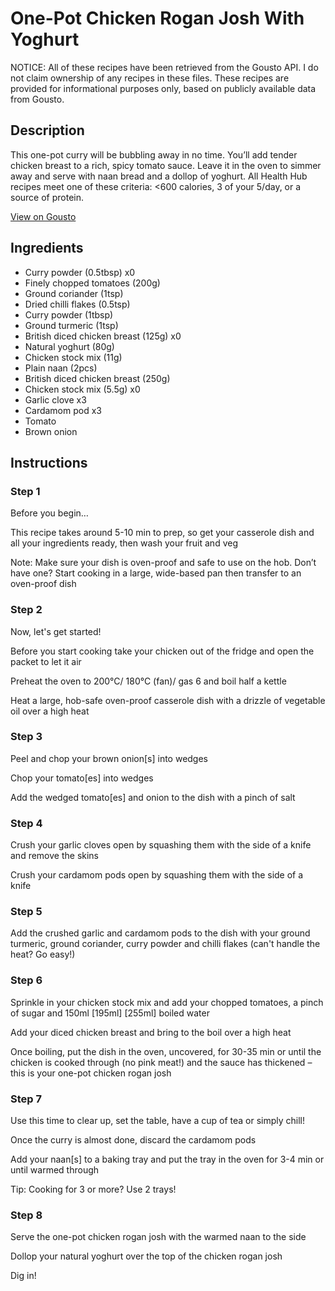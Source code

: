 # One-Pot Chicken Rogan Josh With Yoghurt

NOTICE: All of these recipes have been retrieved from the Gousto API. I do not claim ownership of any recipes in these files. These recipes are provided for informational purposes only, based on publicly available data from Gousto.

## Description

This one-pot curry will be bubbling away in no time. You’ll add tender chicken breast to a rich, spicy tomato sauce. Leave it in the oven to simmer away and serve with naan bread and a dollop of yoghurt. All Health Hub recipes meet one of these criteria: <600 calories, 3 of your 5/day, or a source of protein.

[View on Gousto](https://www.gousto.co.uk/recipes/cookbook/one-pot-chicken-rogan-josh-with-yoghurt)

## Ingredients

- Curry powder (0.5tbsp) x0
- Finely chopped tomatoes (200g)
- Ground coriander (1tsp)
- Dried chilli flakes (0.5tsp)
- Curry powder (1tbsp)
- Ground turmeric (1tsp)
- British diced chicken breast (125g) x0
- Natural yoghurt (80g)
- Chicken stock mix (11g)
- Plain naan (2pcs)
- British diced chicken breast (250g)
- Chicken stock mix (5.5g) x0
- Garlic clove x3
- Cardamom pod x3
- Tomato
- Brown onion

## Instructions


### Step 1

Before you begin…

This recipe takes around 5-10 min to prep, so get your casserole dish and all your ingredients ready, then wash your fruit and veg

Note: Make sure your dish is oven-proof and safe to use on the hob. Don’t have one? Start cooking in a large, wide-based pan then transfer to an oven-proof dish


### Step 2

Now, let's get started!

Before you start cooking take your chicken out of the fridge and open the packet to let it air

Preheat the oven to 200°C/ 180°C (fan)/ gas 6 and boil half a kettle

Heat a large, hob-safe oven-proof casserole dish with a drizzle of vegetable oil over a high heat


### Step 3

Peel and chop your brown onion[s] into wedges

Chop your tomato[es] into wedges

Add the wedged tomato[es] and onion to the dish with a pinch of salt


### Step 4

Crush your garlic cloves open by squashing them with the side of a knife and remove the skins

Crush your cardamom pods open by squashing them with the side of a knife


### Step 5

Add the crushed garlic and cardamom pods to the dish with your ground turmeric, ground coriander, curry powder and chilli flakes (can't handle the heat? Go easy!)


### Step 6

Sprinkle in your chicken stock mix and add your chopped tomatoes, a pinch of sugar and 150ml <span class="text-purple">[195ml]</span> <span class="text-danger">[255ml]</span> boiled water

Add your diced chicken breast and bring to the boil over a high heat

Once boiling, put the dish in the oven, uncovered, for 30-35 min or until the chicken is cooked through (no pink meat!) and the sauce has thickened – this is your one-pot chicken rogan josh


### Step 7

Use this time to clear up, set the table, have a cup of tea or simply chill!

Once the curry is almost done, discard the cardamom pods

Add your naan[s] to a baking tray and put the tray in the oven for 3-4 min or until warmed through

Tip: Cooking for 3 or more? Use 2 trays!

### Step 8

Serve the one-pot chicken rogan josh with the warmed naan to the side

Dollop your natural yoghurt over the top of the chicken rogan josh

Dig in!


